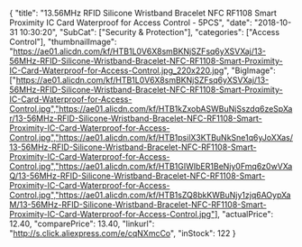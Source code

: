 {
	"title": "13.56MHz RFID Silicone Wristband Bracelet NFC RF1108 Smart Proximity IC Card Waterproof for Access Control - 5PCS",
	"date": "2018-10-31 10:30:20",
	"SubCat": ["Security & Protection"],
	"categories": ["Access Control"],
	"thumbnailImage": "https://ae01.alicdn.com/kf/HTB1L0V6X8smBKNjSZFsq6yXSVXaj/13-56MHz-RFID-Silicone-Wristband-Bracelet-NFC-RF1108-Smart-Proximity-IC-Card-Waterproof-for-Access-Control.jpg_220x220.jpg",
	"BigImage": ["https://ae01.alicdn.com/kf/HTB1L0V6X8smBKNjSZFsq6yXSVXaj/13-56MHz-RFID-Silicone-Wristband-Bracelet-NFC-RF1108-Smart-Proximity-IC-Card-Waterproof-for-Access-Control.jpg","https://ae01.alicdn.com/kf/HTB1kZxobASWBuNjSszdq6zeSpXar/13-56MHz-RFID-Silicone-Wristband-Bracelet-NFC-RF1108-Smart-Proximity-IC-Card-Waterproof-for-Access-Control.jpg","https://ae01.alicdn.com/kf/HTB1psilX3KTBuNkSne1q6yJoXXas/13-56MHz-RFID-Silicone-Wristband-Bracelet-NFC-RF1108-Smart-Proximity-IC-Card-Waterproof-for-Access-Control.jpg","https://ae01.alicdn.com/kf/HTB1GIWIbER1BeNjy0Fmq6z0wVXaQ/13-56MHz-RFID-Silicone-Wristband-Bracelet-NFC-RF1108-Smart-Proximity-IC-Card-Waterproof-for-Access-Control.jpg","https://ae01.alicdn.com/kf/HTB1sZQ8bkKWBuNjy1zjq6AOypXaM/13-56MHz-RFID-Silicone-Wristband-Bracelet-NFC-RF1108-Smart-Proximity-IC-Card-Waterproof-for-Access-Control.jpg"],
	"actualPrice": 12.40,
	"comparePrice": 13.40,
	"linkurl": "http://s.click.aliexpress.com/e/cqNXmcCo",
	"inStock": 122
}
